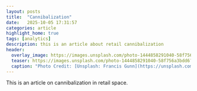 ```yaml
---
layout: posts
title:  "Cannibalization"
date:   2025-10-05 17:31:57
categories: article
highlight_home: true
tags: [analytics]
description: this is an article about retail cannibalization
header:
  overlay_image: https://images.unsplash.com/photo-1444858291040-58f756a3bdd6?q=80&w=1978&auto=format&fit=crop&ixlib=rb-4.0.3&ixid=M3wxMjA3fDB8MHxwaG90by1wYWdlfHx8fGVufDB8fHx8fA%3D%3D
  teaser: https://images.unsplash.com/photo-1444858291040-58f756a3bdd6?q=80&w=1978&auto=format&fit=crop&ixlib=rb-4.0.3&ixid=M3wxMjA3fDB8MHxwaG90by1wYWdlfHx8fGVufDB8fHx8fA%3D%3D
  caption: "Photo Credit: [Unsplash: Francis Gunn](https://unsplash.com/@francesgunn)"
---
```


This is an article on cannibalization in retail space.
